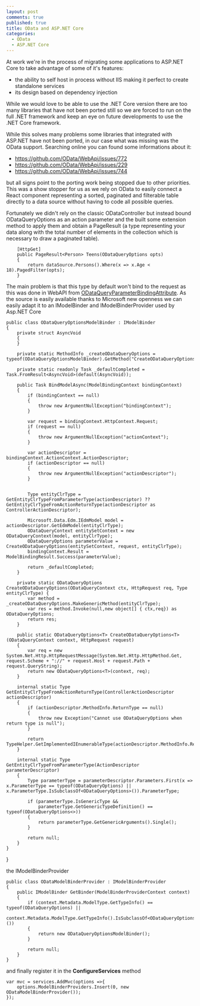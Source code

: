 ```yaml
---
layout: post
comments: true
published: true
title: OData and ASP.NET Core
categories:
  - OData
  - ASP.NET Core
---
```

At work we're in the process of migrating some applications to ASP.NET Core to take advantage of some of it's features:

- the ability to self host in process without IIS making it perfect to create standalone services
- its design based on dependency injection

While we would love to be able to use the .NET Core version there are too many libraries that have not been ported still so we are forced to run on the full .NET framework and keep an eye on future developments to use the .NET Core framework.

While this solves many problems some libraries that integrated with ASP.NET have not been ported, in our case what was missing was the OData support. Searching online you can found some informations about it:

- https://github.com/OData/WebApi/issues/772
- https://github.com/OData/WebApi/issues/229
- https://github.com/OData/WebApi/issues/744

but all signs point to the porting work being stopped due to other priorities. This was a show stopper for us as we rely on OData to easily connect a React component representing a sorted, paginated and filterable table directly to a data source without having to code all possible queries.

Fortunately we didn't rely on the classic ODataController but instead bound ODataQueryOptions as an action parameter and the built some extension method to apply them and obtain a PageResult (a type representing your data along with the total number of elements in the collection which is necessary to draw a paginated table).

        [HttpGet]
        public PageResult<Person> Teens(ODataQueryOptions opts)
        {
            return dataSource.Persons().Where(x => x.Age < 18).PagedFilter(opts);
        }

The main problem is that this type by default won't bind to the request as this was done in WebAPI from [ODataQueryParameterBindingAttribute](https://www.symbolsource.org/Public/Metadata/NuGet/Project/Microsoft.AspNet.WebApi.OData/5.2.2/Release/.NETFramework,Version=v4.5/System.Web.Http.OData/System.Web.Http.OData/System.Web.Http.OData/OData/ODataQueryParameterBindingAttribute.cs). As the source is easily available thanks to Microsoft new openness we can easily adapt it to an IModelBinder and IModelBinderProvider used by Asp.NET Core


    public class ODataQueryOptionsModelBinder : IModelBinder
    {
        private struct AsyncVoid
        {
        }

        private static MethodInfo _createODataQueryOptions = typeof(ODataQueryOptionsModelBinder).GetMethod("CreateODataQueryOptions");

        private static readonly Task _defaultCompleted = Task.FromResult<AsyncVoid>(default(AsyncVoid));

        public Task BindModelAsync(ModelBindingContext bindingContext)
        {
            if (bindingContext == null)
            {
                throw new ArgumentNullException("bindingContext");
            }
            
            var request = bindingContext.HttpContext.Request;
            if (request == null)
            {
                throw new ArgumentNullException("actionContext");
            }

            var actionDescriptor = bindingContext.ActionContext.ActionDescriptor;
            if (actionDescriptor == null)
            {
                throw new ArgumentNullException("actionDescriptor");
            }


            Type entityClrType = GetEntityClrTypeFromParameterType(actionDescriptor) ?? GetEntityClrTypeFromActionReturnType(actionDescriptor as ControllerActionDescriptor);

            Microsoft.Data.Edm.IEdmModel model = actionDescriptor.GetEdmModel(entityClrType);
            ODataQueryContext entitySetContext = new ODataQueryContext(model, entityClrType);
            ODataQueryOptions parameterValue = CreateODataQueryOptions(entitySetContext, request, entityClrType);
            bindingContext.Result = ModelBindingResult.Success(parameterValue);

            return _defaultCompleted;
        }

        private static ODataQueryOptions CreateODataQueryOptions(ODataQueryContext ctx, HttpRequest req, Type entityClrType) {
            var method = _createODataQueryOptions.MakeGenericMethod(entityClrType);
            var res = method.Invoke(null,new object[] { ctx,req}) as ODataQueryOptions;
            return res;
        }

        public static ODataQueryOptions<T> CreateODataQueryOptions<T>(ODataQueryContext context, HttpRequest request)
        {
            var req = new System.Net.Http.HttpRequestMessage(System.Net.Http.HttpMethod.Get, request.Scheme + "://" + request.Host + request.Path + request.QueryString);
            return new ODataQueryOptions<T>(context, req);
        }

        internal static Type GetEntityClrTypeFromActionReturnType(ControllerActionDescriptor actionDescriptor)
        {
            if (actionDescriptor.MethodInfo.ReturnType == null)
            {
                throw new Exception("Cannot use ODataQueryOptions when return type is null");
            }

            return TypeHelper.GetImplementedIEnumerableType(actionDescriptor.MethodInfo.ReturnType);
        }

        internal static Type GetEntityClrTypeFromParameterType(ActionDescriptor parameterDescriptor)
        {
            Type parameterType = parameterDescriptor.Parameters.First(x => x.ParameterType == typeof(ODataQueryOptions) || x.ParameterType.IsSubclassOf<ODataQueryOptions>()).ParameterType;

            if (parameterType.IsGenericType &&
                parameterType.GetGenericTypeDefinition() == typeof(ODataQueryOptions<>))
            {
                return parameterType.GetGenericArguments().Single();
            }

            return null;
        }
    }
}


the IModelBinderProvider

    public class ODataModelBinderProvider : IModelBinderProvider
    {
        public IModelBinder GetBinder(ModelBinderProviderContext context)
        {
            if (context.Metadata.ModelType.GetTypeInfo() == typeof(ODataQueryOptions) ||
                context.Metadata.ModelType.GetTypeInfo().IsSubclassOf<ODataQueryOptions>())
            {
                return new ODataQueryOptionsModelBinder();
            }

            return null;
        }
    }

and finally register it  in the **ConfigureServices** method

	var mvc = services.AddMvc(options =>{
    	options.ModelBinderProviders.Insert(0, new ODataModelBinderProvider());
    });

